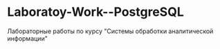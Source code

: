 # Laboratoy-Work--PostgreSQL
Лабораторные работы по курсу "Системы обработки аналитической информации"
